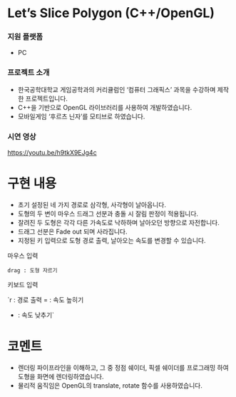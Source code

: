 # Let’s Slice Polygon (C++/OpenGL)


### 지원 플랫폼

- PC

### 프로젝트 소개

- 한국공학대학교 게임공학과의 커리큘럼인 ‘컴퓨터 그래픽스’ 과목을 수강하며 제작한 프로젝트입니다.
- C++을 기반으로 OpenGL 라이브러리를 사용하여 개발하였습니다.
- 모바일게임 ‘후르츠 닌자’를 모티브로 하였습니다.

### 시연 영상

https://youtu.be/h9tkX9EJg4c

# 구현 내용


- 초기 설정된 네 가지 경로로 삼각형, 사각형이 날아옵니다.
- 도형의 두 변이 마우스 드래그 선분과 충돌 시 잘림 판정이 적용됩니다.
- 잘려진 두 도형은 각각 다른 가속도로 낙하하며 날아오던 방향으로 자전합니다.
- 드래그 선분은 Fade out 되며 사라집니다.
- 지정된 키 입력으로 도형 경로 출력, 날아오는 속도를 변경할 수 있습니다.

마우스 입력

`drag : 도형 자르기`

키보드 입력

`r : 경로 출력
 = : 속도 높히기
 - : 속도 낮추기`

# 코멘트


- 렌더링 파이프라인을 이해하고, 그 중 정점 쉐이더, 픽셀 쉐이더를 프로그래밍 하여 도형을 화면에 렌더링하였습니다.
- 물리적 움직임은 OpenGL의 translate, rotate 함수를 사용하였습니다.
